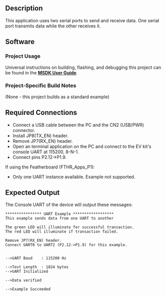 ## Description

This application uses two serial ports to send and receive data.  One serial port transmits data while the other receives it.

## Software

### Project Usage

Universal instructions on building, flashing, and debugging this project can be found in the **[MSDK User Guide](https://analog-devices-msdk.github.io/msdk/USERGUIDE/)**.

### Project-Specific Build Notes

(None - this project builds as a standard example)

## Required Connections

-   Connect a USB cable between the PC and the CN2 (USB/PWR) connector.
-   Install JP8(TX_EN) header.
-   Remove JP7(RX_EN) header.
-   Open an terminal application on the PC and connect to the EV kit's console UART at 115200, 8-N-1.
-   Connect pins P2.12->P1.9.

If using the Featherboard (FTHR\_Apps\_P1):
-   Only one UART instance available. Example not supported.

## Expected Output

The Console UART of the device will output these messages:

```
**************** UART Example ******************
This example sends data from one UART to another

The green LED will illuminate for successful transaction.
The red LED will illuminate if transaction failed.

Remove JP7(RX_EN) header.
Connect UART0 to UART2 (P2.12->P1.9) for this example.


-->UART Baud    : 115200 Hz

-->Test Length  : 1024 bytes
-->UART Initialized

-->Data verified

-->Example Succeeded
```
